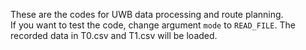 These are the codes for UWB data processing and route planning.  
If you want to test the code, change argument `mode` to `READ_FILE`. The recorded data in T0.csv and T1.csv will be loaded.
